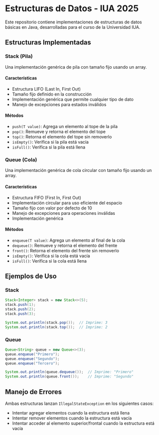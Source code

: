 # Estructuras de Datos - IUA 2025

Este repositorio contiene implementaciones de estructuras de datos básicas en Java, desarrolladas para el curso de la Universidad IUA.

## Estructuras Implementadas

### Stack (Pila)
Una implementación genérica de pila con tamaño fijo usando un array.

#### Características
- Estructura LIFO (Last In, First Out)
- Tamaño fijo definido en la construcción
- Implementación genérica que permite cualquier tipo de dato
- Manejo de excepciones para estados inválidos

#### Métodos
- `push(T value)`: Agrega un elemento al tope de la pila
- `pop()`: Remueve y retorna el elemento del tope
- `top()`: Retorna el elemento del tope sin removerlo
- `isEmpty()`: Verifica si la pila está vacía
- `isFull()`: Verifica si la pila está llena

### Queue (Cola)
Una implementación genérica de cola circular con tamaño fijo usando un array.

#### Características
- Estructura FIFO (First In, First Out)
- Implementación circular para uso eficiente del espacio
- Tamaño fijo con valor por defecto de 10
- Manejo de excepciones para operaciones inválidas
- Implementación genérica

#### Métodos
- `enqueue(T value)`: Agrega un elemento al final de la cola
- `dequeue()`: Remueve y retorna el elemento del frente
- `front()`: Retorna el elemento del frente sin removerlo
- `isEmpty()`: Verifica si la cola está vacía
- `isFull()`: Verifica si la cola está llena

## Ejemplos de Uso

### Stack
```java
Stack<Integer> stack = new Stack<>(5);
stack.push(1);
stack.push(2);
stack.push(3);

System.out.println(stack.pop());  // Imprime: 3
System.out.println(stack.top());  // Imprime: 2
```

### Queue
```java
Queue<String> queue = new Queue<>(3);
queue.enqueue("Primero");
queue.enqueue("Segundo");
queue.enqueue("Tercero");

System.out.println(queue.dequeue());  // Imprime: "Primero"
System.out.println(queue.front());    // Imprime: "Segundo"
```

## Manejo de Errores
Ambas estructuras lanzan `IllegalStateException` en los siguientes casos:
- Intentar agregar elementos cuando la estructura está llena
- Intentar remover elementos cuando la estructura está vacía
- Intentar acceder al elemento superior/frontal cuando la estructura está vacía